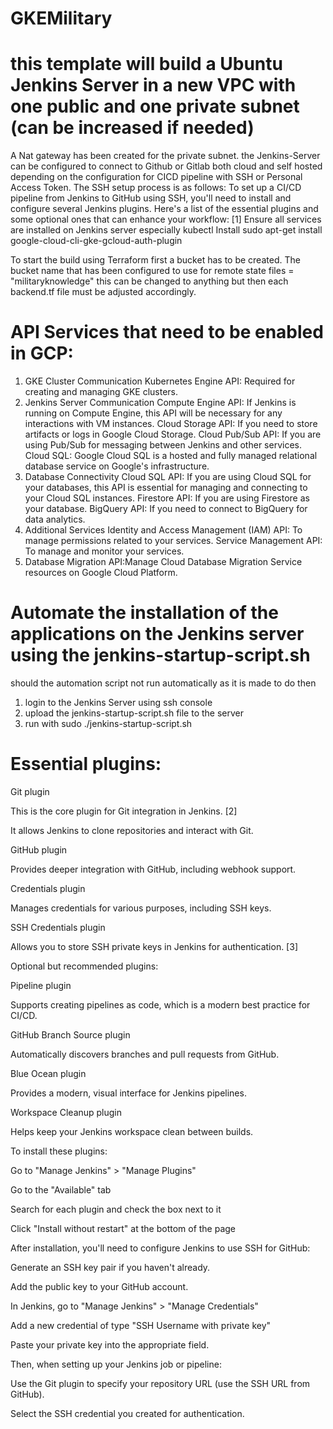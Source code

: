 # GKEMilitary
# this template will build a Ubuntu Jenkins Server in a new VPC with one public and one private subnet (can be increased if needed)
A Nat gateway has been created for the private subnet.
the Jenkins-Server can be configured to connect to Github or Gitlab both cloud and self hosted depending on the configuration for CICD pipeline with SSH or Personal Access Token. 
The SSH setup process is as follows:
To set up a CI/CD pipeline from Jenkins to GitHub using SSH, you'll need to install and configure several Jenkins plugins. Here's a list of the essential plugins and some optional ones that can enhance your workflow: [1]
Ensure all services are installed on Jenkins server especially kubectl
Install sudo apt-get install google-cloud-cli-gke-gcloud-auth-plugin

To start the build using Terraform first a bucket has to be created.
The bucket name that has been configured to use for remote state files = "militaryknowledge" this can be changed to anything but then each backend.tf file must be adjusted accordingly. 

# API Services that need to be enabled in GCP:
1. GKE Cluster Communication
Kubernetes Engine API: Required for creating and managing GKE clusters.
2. Jenkins Server Communication
Compute Engine API: If Jenkins is running on Compute Engine, this API will be necessary for any interactions with VM instances.
Cloud Storage API: If you need to store artifacts or logs in Google Cloud Storage.
Cloud Pub/Sub API: If you are using Pub/Sub for messaging between Jenkins and other services.
Cloud SQL: Google Cloud SQL is a hosted and fully managed relational database service on Google's infrastructure.
3. Database Connectivity
Cloud SQL API: If you are using Cloud SQL for your databases, this API is essential for managing and connecting to your Cloud SQL instances.
Firestore API: If you are using Firestore as your database.
BigQuery API: If you need to connect to BigQuery for data analytics.
4. Additional Services
Identity and Access Management (IAM) API: To manage permissions related to your services.
Service Management API: To manage and monitor your services.
5. Database Migration API:Manage Cloud Database Migration Service resources on Google Cloud Platform.

# Automate the installation of the applications on the Jenkins server using the jenkins-startup-script.sh
should the automation script not run automatically as it is made to do then
1. login to the Jenkins Server using ssh console
2. upload the jenkins-startup-script.sh file to the server 
3. run with sudo ./jenkins-startup-script.sh



# Essential plugins:

Git plugin

This is the core plugin for Git integration in Jenkins. [2]

It allows Jenkins to clone repositories and interact with Git.

GitHub plugin

Provides deeper integration with GitHub, including webhook support.

Credentials plugin

Manages credentials for various purposes, including SSH keys.

SSH Credentials plugin

Allows you to store SSH private keys in Jenkins for authentication. [3]

Optional but recommended plugins:

Pipeline plugin

Supports creating pipelines as code, which is a modern best practice for CI/CD.

GitHub Branch Source plugin

Automatically discovers branches and pull requests from GitHub.

Blue Ocean plugin

Provides a modern, visual interface for Jenkins pipelines.

Workspace Cleanup plugin

Helps keep your Jenkins workspace clean between builds.

To install these plugins:

Go to "Manage Jenkins" > "Manage Plugins"

Go to the "Available" tab

Search for each plugin and check the box next to it

Click "Install without restart" at the bottom of the page

After installation, you'll need to configure Jenkins to use SSH for GitHub:

Generate an SSH key pair if you haven't already.

Add the public key to your GitHub account.

In Jenkins, go to "Manage Jenkins" > "Manage Credentials"

Add a new credential of type "SSH Username with private key"

Paste your private key into the appropriate field.

Then, when setting up your Jenkins job or pipeline:

Use the Git plugin to specify your repository URL (use the SSH URL from GitHub).

Select the SSH credential you created for authentication.